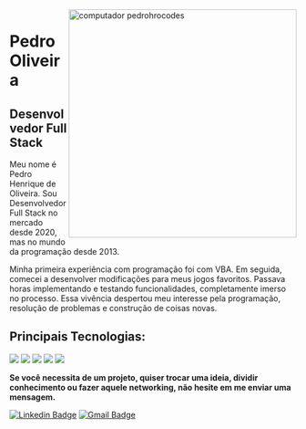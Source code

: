 <img src="https://raw.githubusercontent.com/MicaelliMedeiros/micaellimedeiros/master/image/computer-illustration.png" min-width="400px" max-width="400px" width="400px" align="right" alt="computador pedrohrocodes">

# Pedro Oliveira

## Desenvolvedor Full Stack

Meu nome é Pedro Henrique de Oliveira. Sou Desenvolvedor Full Stack no mercado desde 2020, mas no mundo da programação desde 2013.

Minha primeira experiência com programação foi com VBA. Em seguida, comecei a desenvolver modificações para meus jogos favoritos. Passava horas implementando e testando funcionalidades, completamente imerso no processo. Essa vivência despertou meu interesse pela programação, resolução de problemas e construção de coisas novas.

## Principais Tecnologias:

![](https://img.shields.io/badge/CSharp-informational?style=flat&logo=csharp&logoColor=white&color=512BD4)
![](https://img.shields.io/badge/.NET-informational?style=flat&logo=dotnet&logoColor=white&color=512BD4)
![](https://img.shields.io/badge/React-informational?style=flat&logo=react&logoColor=white&color=61DAFB)
![](https://img.shields.io/badge/Next.JS-informational?style=flat&logo=nextdotjs&logoColor=white&color=000000)
![](https://img.shields.io/badge/Tailwind-informational?style=flat&logo=tailwindcss&logoColor=white&color=06B6D4)

**Se você necessita de um projeto, quiser trocar uma ideia, dividir conhecimento ou fazer aquele networking, não hesite em me enviar uma mensagem.**

[![Linkedin Badge](https://img.shields.io/badge/-Meu%20LinkedIn-F2F0E3?style=flat-square&logo=Linkedin&logoColor=212121&link=https://www.linkedin.com/in/pedrohrocodes/)](https://www.linkedin.com/in/pedrohrocodes/) 
[![Gmail Badge](https://img.shields.io/badge/-iuricold99@gmail.com-F2F0E3?style=flat-square&logo=Gmail&logoColor=212121&link=mailto:pedro.hrochaoliveira@gmail.com)](mailto:pedro.hrochaoliveira@gmail.com)
